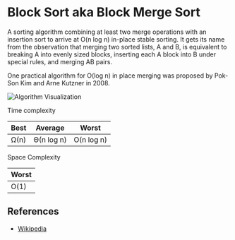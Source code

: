 # Block Sort aka Block Merge Sort

A sorting algorithm combining at least two merge operations with an insertion sort to arrive at O(n log n) in-place stable sorting. It gets its name from the observation that merging two sorted lists, A and B, is equivalent to breaking A into evenly sized blocks, inserting each A block into B under special rules, and merging AB pairs.

One practical algorithm for O(log n) in place merging was proposed by Pok-Son Kim and Arne Kutzner in 2008.

![Algorithm Visualization](https://upload.wikimedia.org/wikipedia/commons/9/9f/Block_sort_with_numbers_1_to_16_%28thumb%29.gif)

Time complexity

| Best |  Average     | Worst      |
| ---- | ------------ | ---------- |
| Ω(n) |  Θ(n log n)  | O(n log n) |

Space Complexity

|        Worst        |
|---------------------|
|        O(1)         |

## References

* [Wikipedia](https://en.wikipedia.org/wiki/Block_sort)
